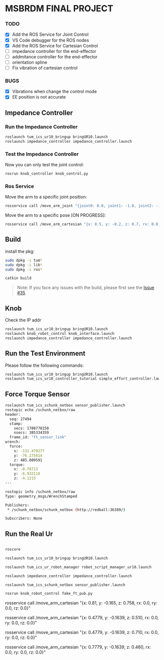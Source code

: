 # MSBRDM FINAL PROJECT

### TODO
- [x] Add the ROS Service for Joint Control
- [x] VS Code debugger for the ROS nodes
- [x] Add the ROS Service for Cartesian Control
- [ ] impedance controller for the end-effector
- [ ] addmitance controller for the end-effector
- [ ] orientation spline
- [ ] Fix vibration of cartesian control

### BUGS
- [x] Vibrations when change the control mode
- [x] EE position is not accurate

## Impedance Controller
### Run the Impedance Controller
```bash
roslaunch tum_ics_ur10_bringup bringUR10.launch
roslaunch impedance_controller impedance_controller.launch
```

### Test the Impedance Controller
Now you can only test the joint control:
```bash
rosrun knob_controller knob_control.py
```

### Ros Service
Move the arm to a specific joint position:
```bash
rosservice call /move_arm_joint "{joint0: 0.0, joint1: -1.0, joint2: -1.0, joint3: -1.0, joint4: 1.0, joint5: 0.0}"
```

Move the arm to a specific pose [ON PROGRESS]:
```bash
rosservice call /move_arm_cartesian "{x: 0.5, y: -0.2, z: 0.7, rx: 0.0, ry: 0.0, rz: 0.0}"
```

## Build

install the pkg:

```bash
sudo dpkg -i tum*
sudo dpkg -i lib*
sudo dpkg -i ros*
```

```bash
catkin build
```

> Note: If you face any issues with the build, please first see the [Issue #35](https://gitlab.lrz.de/msbrdm/msbrdm-lecture-2023/-/issues/35).


## Knob
Check the IP addr
```bash
roslaunch tum_ics_ur10_bringup bringUR10.launch
roslaunch knob_robot_control knob_interface.launch
roslaunch impedance_controller impedance_controller.launch

```

## Run the Test Environment
Please follow the following commands:
```bash
roslaunch tum_ics_ur10_bringup bringUR10.launch
roslaunch tum_ics_ur10_controller_tutorial simple_effort_controller.launch
```

## Force Torque Sensor

```bash
roslaunch tum_ics_schunk_netbox sensor_publisher.launch
rostopic echo /schunk_netbox/raw 
header: 
  seq: 27494
  stamp: 
    secs: 1708778150
    nsecs: 385334359
  frame_id: "ft_sensor_link"
wrench: 
  force: 
    x: -131.479277
    y: -76.275814
    z: 485.809591
  torque: 
    x: -0.78713
    y: -6.932118
    z: -4.1215
---

rostopic info /schunk_netbox/raw 
Type: geometry_msgs/WrenchStamped

Publishers: 
 * /schunk_netbox/schunk_netbox (http://redball:36389/)

Subscribers: None


```

## Run the Real Ur

```bash

roscore

roslaunch tum_ics_ur10_bringup bringUR10.launch

roslaunch tum_ics_ur_robot_manager robot_script_manager_ur10.launch

roslaunch impedance_controller impedance_controller.launch

roslaunch tum_ics_schunk_netbox sensor_publisher.launch

rosrun knob_robot_control fake_ft_pub.py

```


rosservice call /move_arm_cartesian "{x: 0.81, y: -0.165, z: 0.758, rx: 0.0, ry: 0.0, rz: 0.0}"

rosservice call /move_arm_cartesian "{x: 0.4779, y: -0.1639, z: 0.510, rx: 0.0, ry: 0.0, rz: 0.0}"

rosservice call /move_arm_cartesian "{x: 0.4779, y: -0.1639, z: 0.710, rx: 0.0, ry: 0.0, rz: 0.0}"





rosservice call /move_arm_cartesian "{x: 0.7779, y: -0.1639, z: 0.460, rx: 0.0, ry: 0.0, rz: 0.0}"

